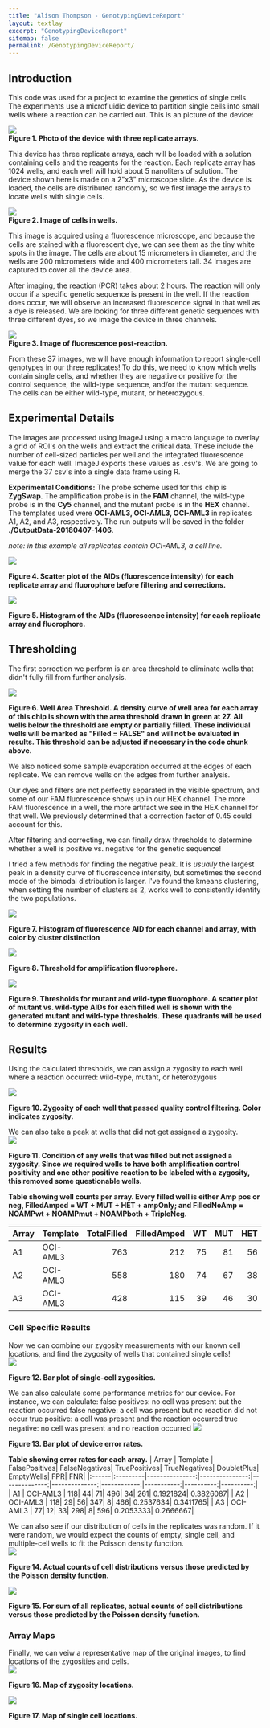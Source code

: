 ```yaml
---
title: "Alison Thompson - GenotypingDeviceReport"
layout: textlay
excerpt: "GenotypingDeviceReport"
sitemap: false
permalink: /GenotypingDeviceReport/
---
```


Introduction
------------

This code was used for a project to examine the genetics of single cells. The experiments use a microfluidic device to partition single cells into small wells where a reaction can be carried out. This is an picture of the device:

![]({{"/images/GenotypingDeviceAnalysis_files/figure-markdown_github/IMG_photo_of_SDChip_at_FH_crop.png"|absolute_url}})  
**Figure 1. Photo of the device with three replicate arrays.**

This device has three replicate arrays, each will be loaded with a solution containing cells and the reagents for the reaction. Each replicate array has 1024 wells, and each well will hold about 5 nanoliters of solution. The device shown here is made on a 2"x3" microscope slide. As the device is loaded, the cells are distributed randomly, so we first image the arrays to locate wells with single cells.

![]({{"/images/GenotypingDeviceAnalysis_files/figure-markdown_github/CellImage1.png"|absolute_url}})  
**Figure 2. Image of cells in wells.**

This image is acquired using a fluorescence microscope, and because the cells are stained with a fluorescent dye, we can see them as the tiny white spots in the image. The cells are about 15 micrometers in diameter, and the wells are 200 micrometers wide and 400 micrometers tall. 34 images are captured to cover all the device area.

After imaging, the reaction (PCR) takes about 2 hours. The reaction will only occur if a specific genetic sequence is present in the well. If the reaction does occur, we will observe an increased fluorescence signal in that well as a dye is released. We are looking for three different genetic sequences with three different dyes, so we image the device in three channels.

![]({{"/images/GenotypingDeviceAnalysis_files/figure-markdown_github/Typhoon_composite.png"|absolute_url}})  
**Figure 3. Image of fluorescence post-reaction.**

From these 37 images, we will have enough information to report single-cell genotypes in our three replicates! To do this, we need to know which wells contain single cells, and whether they are negative or positive for the control sequence, the wild-type sequence, and/or the mutant sequence. The cells can be either wild-type, mutant, or heterozygous.

Experimental Details
--------------------

The images are processed using ImageJ using a macro language to overlay a grid of ROI's on the wells and extract the critical data. These include the number of cell-sized particles per well and the integrated fluorescence value for each well. ImageJ exports these values as .csv's. We are going to merge the 37 csv's into a single data frame using R.

**Experimental Conditions:**
The probe scheme used for this chip is **ZygSwap**.
The amplification probe is in the **FAM** channel, the wild-type probe is in the **Cy5** channel, and the mutant probe is in the **HEX** channel. The templates used were **OCI-AML3, OCI-AML3, OCI-AML3** in replicates A1, A2, and A3, respectively. The run outputs will be saved in the folder **./OutputData-20180407-1406**.

*note: in this example all replicates contain OCI-AML3, a cell line.*

![]({{"/images/GenotypingDeviceAnalysis_files/figure-markdown_github/scatter%20plot%20of%20AID%20by%20Well,%20where%20each%20panel%20is%20one%20channel-1.png"|absolute_url}})

**Figure 4. Scatter plot of the AIDs (fluorescence intensity) for each replicate array and fluorophore before filtering and corrections.**

![]({{"/images/GenotypingDeviceAnalysis_files/figure-markdown_github/histogram%20of%20AID,%20for%20each%20array%20and%20fluorophore-1.png"|absolute_url}})

**Figure 5. Histogram of the AIDs (fluorescence intensity) for each replicate array and fluorophore.**

Thresholding
------------

The first correction we perform is an area threshold to eliminate wells that didn't fully fill from further analysis.

![]({{"/images/GenotypingDeviceAnalysis_files/figure-markdown_github/area%20threshold-1.png"|absolute_url}})

**Figure 6. Well Area Threshold. A density curve of well area for each array of this chip is shown with the area threshold drawn in green at 27. All wells below the threshold are empty or partially filled. These individual wells will be marked as "Filled = FALSE" and will not be evaluated in results. This threshold can be adjusted if necessary in the code chunk above.**

We also noticed some sample evaporation occurred at the edges of each replicate. We can remove wells on the edges from further analysis.

Our dyes and filters are not perfectly separated in the visible spectrum, and some of our FAM fluorescence shows up in our HEX channel. The more FAM fluorescence in a well, the more artifact we see in the HEX channel for that well. We previously determined that a correction factor of 0.45 could account for this.

After filtering and correcting, we can finally draw thresholds to determine whether a well is positive vs. negative for the genetic sequence!

I tried a few methods for finding the negative peak. It is *usually* the largest peak in a density curve of fluorescence intensity, but sometimes the second mode of the bimodal distribution is larger. I've found the kmeans clustering, when setting the number of clusters as 2, works well to consistently identify the two populations.

![]({{"/images/GenotypingDeviceAnalysis_files/figure-markdown_github/calculate%20maximums%20via%20kmeans-1.png"|absolute_url}})

**Figure 7. Histogram of fluorescence AID for each channel and array, with color by cluster distinction**

![]({{"/images/GenotypingDeviceAnalysis_files/figure-markdown_github/view%20amp%20thresh%20without%20density%20curve-1.png"|absolute_url}})    

**Figure 8. Threshold for amplification fluorophore.**

![]({{"/images/GenotypingDeviceAnalysis_files/figure-markdown_github/Preliminary%20View%20of%20wt%20and%20mut%20Thresholds-1.png"|absolute_url}})

**Figure 9. Thresholds for mutant and wild-type fluorophore. A scatter plot of mutant vs. wild-type AIDs for each filled well is shown with the generated mutant and wild-type thresholds. These quadrants will be used to determine zygosity in each well.**

Results
-------

Using the calculated thresholds, we can assign a zygosity to each well where a reaction occurred: wild-type, mutant, or heterozygous

![]({{"/images/GenotypingDeviceAnalysis_files/figure-markdown_github/View%20Results%20of%20wt%20and%20mut%20Thresholding-1.png"|absolute_url}})

**Figure 10. Zygosity of each well that passed quality control filtering. Color indicates zygosity.**

We can also take a peak at wells that did not get assigned a zygosity.  
![]({{"/images/GenotypingDeviceAnalysis_files/figure-markdown_github/View%20Results%20Fluor%20QC-1.png"|absolute_url}})

**Figure 11. Condition of any wells that was filled but not assigned a zygosity. Since we required wells to have both amplification control positivity and one other positive reaction to be labeled with a zygosity, this removed some questionable wells.**

**Table showing well counts per array. Every filled well is either Amp pos or neg, FilledAmped = WT + MUT + HET + ampOnly; and FilledNoAmp = NOAMPwt + NOAMPmut + NOAMPboth + TripleNeg.**

| Array | Template |  TotalFilled|  FilledAmped|   WT|  MUT|  HET|  ampOnly|  FilledNoAmp|  NOAMPwt|  NOAMPmut|  NOAMPboth|  TripleNeg|
|:------|:---------|------------:|------------:|----:|----:|----:|--------:|------------:|--------:|---------:|----------:|----------:|
| A1    | OCI-AML3 |          763|          212|   75|   81|   56|        0|          551|       15|        15|          0|        521|
| A2    | OCI-AML3 |          558|          180|   74|   67|   38|        1|          378|        9|         3|          0|        366|
| A3    | OCI-AML3 |          428|          115|   39|   46|   30|        0|          313|        2|         4|          1|        306|

### Cell Specific Results

Now we can combine our zygosity measurements with our known cell locations, and find the zygosity of wells that contained single cells!  
![]({{"/images/GenotypingDeviceAnalysis_files/figure-markdown_github/Plot%20zygosities%20of%20cells-1.png"|absolute_url}})

**Figure 12. Bar plot of single-cell zygosities.**

We can also calculate some performance metrics for our device. For instance, we can calculate:
false positives: no cell was present but the reaction occurred false negative: a cell was present but no reaction did not occur true positive: a cell was present and the reaction occurred true negative: no cell was present and no reaction occurred
![]({{"/images/GenotypingDeviceAnalysis_files/figure-markdown_github/Failure%20Rates-1.png"|absolute_url}})

**Figure 13. Bar plot of device error rates.**

**Table showing error rates for each array.**
| Array | Template |  FalsePositives|  FalseNegatives|  TruePositives|  TrueNegatives|  DoubletPlus|  EmptyWells|        FPR|        FNR|
|:------|:---------|---------------:|---------------:|--------------:|--------------:|------------:|-----------:|----------:|----------:|
| A1    | OCI-AML3 |             118|              44|             71|            496|           34|         261|  0.1921824|  0.3826087|
| A2    | OCI-AML3 |             118|              29|             56|            347|            8|         466|  0.2537634|  0.3411765|
| A3    | OCI-AML3 |              77|              12|             33|            298|            8|         596|  0.2053333|  0.2666667|


We can also see if our distribution of cells in the replicates was random. If it were random, we would expect the counts of empty, single cell, and multiple-cell wells to fit the Poisson density function.  
![]({{"/images/GenotypingDeviceAnalysis_files/figure-markdown_github/Poisson%20Calculations-1.png"|absolute_url}})

**Figure 14. Actual counts of cell distributions versus those predicted by the Poisson density function.**

![]({{"/images/GenotypingDeviceAnalysis_files/figure-markdown_github/Poisson%20Summary-1.png"|absolute_url}})

**Figure 15. For sum of all replicates, actual counts of cell distributions versus those predicted by the Poisson density function.**

### Array Maps

Finally, we can veiw a representative map of the original images, to find locations of the zygosities and cells.  
![]({{"/images/GenotypingDeviceAnalysis_files/figure-markdown_github/Zygosity%20Array%20Maps-1.png"|absolute_url}})

**Figure 16. Map of zygosity locations.**

![]({{"/images/GenotypingDeviceAnalysis_files/figure-markdown_github/Cell%20Array%20Maps-1.png"|absolute_url}})

**Figure 17. Map of single cell locations.**
